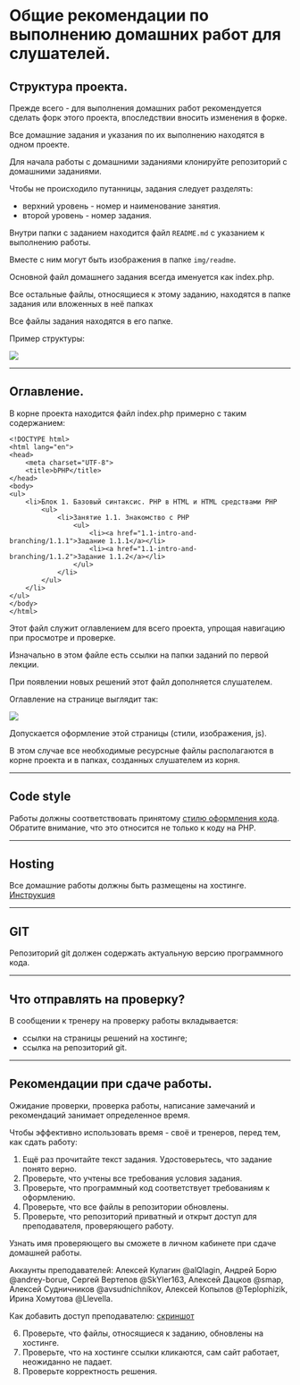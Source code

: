 # Общие рекомендации по выполнению домашних работ для слушателей.

## Структура проекта.

Прежде всего - для выполнения домашних работ рекомендуется сделать форк этого проекта, впоследствии вносить изменения в форке.

Все домашние задания и указания по их выполнению находятся в одном проекте.

Для начала работы с домашними заданиями клонируйте репозиторий с домашними заданиями.

Чтобы не происходило путанницы, задания следует разделять:
- верхний уровень - номер и наименование занятия.
- второй уровень - номер задания.

Внутри папки с заданием находится файл `README.md` с указанием к выполнению работы.

Вместе с ним могут быть изображения в папке `img/readme`.

Основной файл домашнего задания всегда именуется как index.php.

Все остальные файлы, относящиеся к этому заданию, находятся в папке задания или вложенных в неё папках

Все файлы задания находятся в его папке.

Пример структуры:

![](img/readme/1.png)

---

## Оглавление.
В корне проекта находится файл index.php примерно с таким содержанием:
```php=
<!DOCTYPE html>
<html lang="en">
<head>
    <meta charset="UTF-8">
    <title>bPHP</title>
</head>
<body>
<ul>
    <li>Блок 1. Базовый синтаксис. PHP в HTML и HTML средствами PHP
        <ul>
            <li>Занятие 1.1. Знакомство с PHP
                <ul>
                    <li><a href="1.1-intro-and-branching/1.1.1">Задание 1.1.1</a></li>
                    <li><a href="1.1-intro-and-branching/1.1.2">Задание 1.1.2</a></li>
                </ul>
            </li>
        </ul>
    </li>
</ul>
</body>
</html>
```

Этот файл служит оглавлением для всего проекта, упрощая навигацию при просмотре и проверке.

Изначально в этом файле есть ссылки на папки заданий по первой лекции.

При появлении новых решений этот файл дополняется слушателем.

Оглавление на странице выглядит так:

![](img/readme/2.png)

Допускается оформление этой страницы (стили, изображения, js). 

В этом случае все необходимые ресурсные файлы располагаются в корне проекта и в папках, 
созданных слушателем из корня.

---

## Code style
Работы должны соответствовать принятому [стилю оформления кода](https://github.com/netology-code/codestyle).
Обратите внимание, что это относится не только к коду на PHP.

---

## Hosting
Все домашние работы должны быть размещены на хостинге.
[Инструкция](hosting)

---

## GIT
Репозиторий git должен содержать актуальную версию программного кода.

---

## Что отправлять на проверку?
В сообщении к тренеру на проверку работы вкладывается:
* ссылки на страницы решений на хостинге;
* ссылка на репозиторий git.

---

## Рекомендации при сдаче работы. 

Ожидание проверки, проверка работы, написание замечаний и рекомендаций занимает определенное время.

Чтобы эффективно использовать время - своё и тренеров, перед тем, как сдать работу:
1. Ещё раз прочитайте текст задания. Удостоверьтесь, что задание понято верно.
2. Проверьте, что учтены все требования условия задания.
3. Проверьте, что программный код соответствует требованиям к оформлению.
4. Проверьте, что все файлы в репозитории обновлены.
5. Проверьте, что репозиторий приватный и открыт доступ для преподавателя, проверяющего работу.

Узнать имя проверяющего вы сможете в личном кабинете при сдаче домашней работы. 

Аккаунты преподавателей:
Алексей Кулагин @alQlagin, Андрей Борю @andrey-borue, Сергей Вертепов @SkYler163, Алексей Дацков @smap, Алексей Судничников @avsudnichnikov, Алексей Копылов @Teplophizik, Ирина Хомутова @Llevella.

Как добавить доступ преподавателю: [скриншот](https://yadi.sk/i/B_79e8kBGglb4A)

6. Проверьте, что файлы, относящиеся к заданию, обновлены на хостинге. 
7. Проверьте, что на хостинге ссылки кликаются, сам сайт работает, неожиданно не падает.
8. Проверьте корректность решения.
